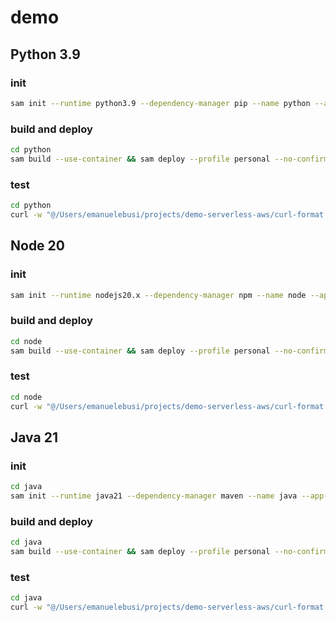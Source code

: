 # demo


## Python 3.9

### init
```bash
sam init --runtime python3.9 --dependency-manager pip --name python --app-template hello-world
```

### build and deploy
```bash
cd python
sam build --use-container && sam deploy --profile personal --no-confirm-changeset
```

### test
```bash
cd python
curl -w "@/Users/emanuelebusi/projects/demo-serverless-aws/curl-format.txt" <API_URL>
```

## Node 20

### init
```bash
sam init --runtime nodejs20.x --dependency-manager npm --name node --app-template hello-world
```

### build and deploy
```bash
cd node
sam build --use-container && sam deploy --profile personal --no-confirm-changeset
```

### test
```bash
cd node
curl -w "@/Users/emanuelebusi/projects/demo-serverless-aws/curl-format.txt" <API_URL>
```


## Java 21

### init
```bash
cd java
sam init --runtime java21 --dependency-manager maven --name java --app-template hello-world
```

### build and deploy
```bash
cd java
sam build --use-container && sam deploy --profile personal --no-confirm-changeset
```

### test
```bash
cd java
curl -w "@/Users/emanuelebusi/projects/demo-serverless-aws/curl-format.txt" <API_URL>
```
